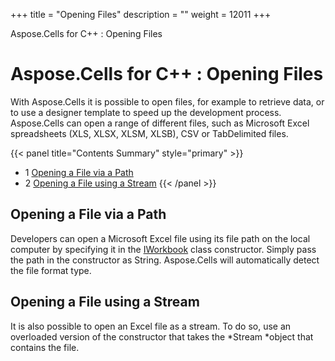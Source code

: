 +++
title = "Opening Files" 
description = "" 
weight = 12011 
+++

Aspose.Cells for C++ : Opening Files  

# Aspose.Cells for C++ : Opening Files


With Aspose.Cells it is possible to open files, for example to retrieve data, or to use a designer template to speed up the development process. Aspose.Cells can open a range of different files, such as Microsoft Excel spreadsheets (XLS, XLSX, XLSM, XLSB), CSV or TabDelimited files.

{{< panel title="Contents Summary" style="primary" >}}
*   1 [Opening a File via a Path](#OpeningFiles-OpeningaFileviaaPath)
*   2 [Opening a File using a Stream](#OpeningFiles-OpeningaFileusingaStream)
{{< /panel >}}
 

## Opening a File via a Path

Developers can open a Microsoft Excel file using its file path on the local computer by specifying it in the [IWorkbook](https://apireference.aspose.com/cpp/cells/class/aspose.cells.i_workbook/) class constructor. Simply pass the path in the constructor as String. Aspose.Cells will automatically detect the file format type.

## Opening a File using a Stream

It is also possible to open an Excel file as a stream. To do so, use an overloaded version of the constructor that takes the *Stream *object that contains the file.

